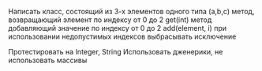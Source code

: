 

Написать класс, состоящий из 3-х элементов одного типа (a,b,c)
метод, возвращающий элемент по индексу от 0 до 2 get(int)
метод добавляющий значение по индексу от 0 до 2 add(element, i)
при использовании недопустимых индексов выбрасывать исключение

Протестировать на Integer, String
Использовать дженерики, не использовать массивы